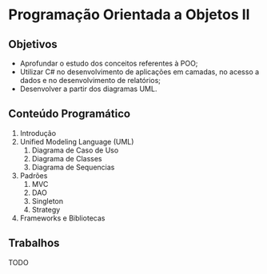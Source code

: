 # Programação Orientada a Objetos II

## Objetivos

+ Aprofundar o estudo dos conceitos referentes à POO;
+ Utilizar C# no desenvolvimento de aplicações em camadas, no acesso a dados e no desenvolvimento de relatórios;
+ Desenvolver a partir dos diagramas UML. 

## Conteúdo Programático

1. Introdução
1. Unified Modeling Language (UML)
    1. Diagrama de Caso de Uso
    1. Diagrama de Classes
    1. Diagrama de Sequencias
1. Padrões
    1. MVC
    1. DAO
    1. Singleton
    1. Strategy
1. Frameworks e Bibliotecas


## Trabalhos

TODO
